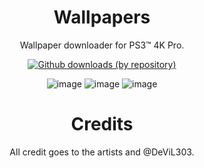 <div align="center"> 

# Wallpapers
 Wallpaper downloader for PS3™ 4K Pro.

[![Github downloads (by repository)](https://img.shields.io/github/downloads/LuanTeles/Wallpapers/total.svg?style=social)](https://github.com/LuanTeles/Wallpapers/releases)

![image](https://user-images.githubusercontent.com/74815634/141284487-ad969bd6-424d-47d4-af3c-c3c496c47855.png)
![image](https://user-images.githubusercontent.com/74815634/141284518-6aabe592-e6fc-43ca-9b86-494450230d8c.png)
![image](https://user-images.githubusercontent.com/74815634/141284627-99e86860-5610-46d3-a58b-972347e3f2cd.png)

  # Credits
 All credit goes to the artists and @DeViL303.
</div>
